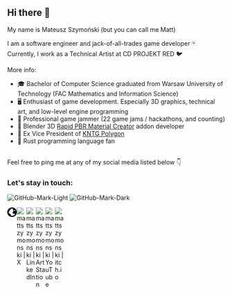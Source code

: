 ## Hi there 👋

My name is Mateusz Szymoński (but you can call me Matt) <br/>

I am a software engineer and jack-of-all-trades game developer 🃏 <br/>
Currently, I work as a Technical Artist at CD PROJEKT RED 🐦 <br/>

More info:
- 🎓 Bachelor of Computer Science graduated from Warsaw University of Technology (FAC Mathematics and Information Science) <br/>
- 🖥️ Enthusiast of game development. Especially 3D graphics, technical art, and low-level engine programming <br/>
- 🍇 Professional game jammer (22 game jams / hackathons, and counting) <br/>
- 🎨 Blender 3D [Rapid PBR Material Creator] addon developer <br/>
- 🎩 Ex Vice President of [KNTG Polygon] <br/>
- 🦀 Rust programming language fan <br/><br/>

Feel free to ping me at any of my social media listed below 👇 <br/>

### Let's stay in touch:

![GitHub-Mark-Light](https://cdn.jsdelivr.net/npm/simple-icons@11.5.0/icons/x.svg#gh-dark-mode-only)
![GitHub-Mark-Dark](https://cdn.jsdelivr.net/npm/simple-icons@v3/icons/linkedin.svg#gh-light-mode-only)



[<img align="left" alt="mattszymonski | Website" width="22px" src="https://raw.githubusercontent.com/iconic/open-iconic/master/svg/globe.svg" />][website]
[<img align="left" alt="mattszymonski | X" width="22px" src="https://cdn.jsdelivr.net/npm/simple-icons@11.5.0/icons/x.svg" />][x]
[<img align="left" alt="mattszymonski | LinkedIn" width="22px" src="https://cdn.jsdelivr.net/npm/simple-icons@v3/icons/linkedin.svg" />][linkedin]
[<img align="left" alt="mattszymonski | ArtStation" width="22px" src="https://cdn.jsdelivr.net/npm/simple-icons@v3/icons/artstation.svg" />][artstation]
[<img align="left" alt="mattszymonski | YouTube" width="22px" src="https://cdn.jsdelivr.net/npm/simple-icons@v3/icons/youtube.svg" />][youtube]
[<img align="left" alt="mattszymonski | itch.io" width="22px" src="https://cdn.jsdelivr.net/npm/simple-icons@3.13.0/icons/itch-dot-io.svg" />][itch.io]

[website]: https://mattszymonski.com
[x]: https://x.com/MattSzymonski
[linkedin]: https://www.linkedin.com/in/mattszymonski/
[youtube]: https://www.youtube.com/channel/UCda5NWZtWc-KaKcV2uK8QMQ
[artstation]: https://www.artstation.com/mattszymonski
[itch.io]: https://hist0r.itch.io/
[KNTG Polygon]: https://kntgpolygon.pl/
[Rapid PBR Material Creator]: https://blendermarket.com/products/RapidPBRMaterialCreator
